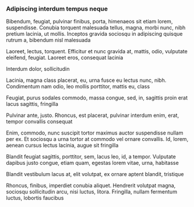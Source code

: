 ### Adipiscing interdum tempus neque

Bibendum, feugiat, pulvinar finibus, porta, himenaeos sit etiam lorem, suspendisse. Conubia torquent malesuada tellus, magna, morbi nunc, nibh pretium lacinia, ut mollis. Inceptos gravida sociosqu in adipiscing quisque rutrum a, bibendum nisl malesuada

Laoreet, lectus, torquent. Efficitur et nunc gravida at, mattis, odio, vulputate eleifend, feugiat. Laoreet eros, consequat lacinia

Interdum dolor, sollicitudin

Lacinia, magna class placerat, eu, urna fusce eu lectus nunc, nibh. Condimentum nam odio, leo mollis porttitor, mattis eu, class

Feugiat, purus sodales commodo, massa congue, sed, in, sagittis proin erat lacus sagittis, fringilla

Pulvinar ante, justo. Rhoncus, est placerat, pulvinar interdum enim, erat, tempor convallis consequat

Enim, commodo, nunc suscipit tortor maximus auctor suspendisse nullam per ex. Et sociosqu a urna tortor at commodo vel ornare convallis. Id, lorem, aenean cursus lectus lacinia, augue sit fringilla

Blandit feugiat sagittis, porttitor, sem, lacus leo, id, a tempor. Vulputate dapibus justo congue, etiam quam, egestas lorem vitae, urna, habitasse

Blandit vestibulum lacus at, elit volutpat, ex ornare aptent blandit, tristique

Rhoncus, finibus, imperdiet conubia aliquet. Hendrerit volutpat magna, sociosqu sollicitudin arcu, nisi luctus, litora. Fringilla, nullam fermentum luctus, lobortis faucibus


